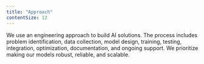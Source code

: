 ```yaml
---
title: "Approach"
contentSize: 12
---
```


We use an engineering approach to build AI solutions. The process includes problem 
identification, data collection, model design, training, testing, integration, 
optimization, documentation, and ongoing support. We prioritize making our models
robust, reliable, and scalable.
